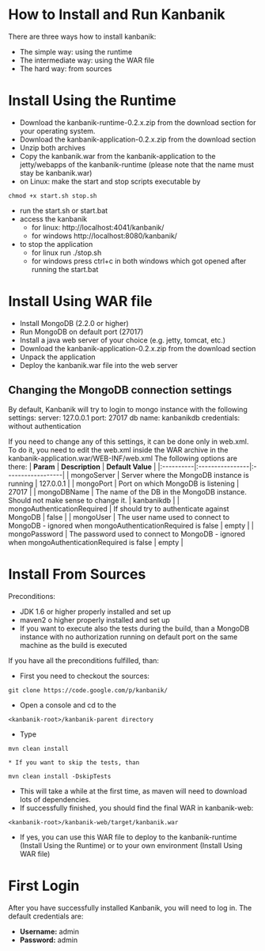 # How to Install and Run Kanbanik #

There are three ways how to install kanbanik:
  * The simple way: using the runtime
  * The intermediate way: using the WAR file
  * The hard way: from sources

# Install Using the Runtime #
  * Download the kanbanik-runtime-0.2.x.zip from the download section for your operating system.
  * Download the kanbanik-application-0.2.x.zip from the download section
  * Unzip both archives
  * Copy the kanbanik.war from the kanbanik-application to the jetty/webapps of the kanbanik-runtime (please note that the name must stay be kanbanik.war)
  * on Linux: make the start and stop scripts executable by
```
chmod +x start.sh stop.sh
```
  * run the start.sh or start.bat
  * access the kanbanik
    * for linux: http://localhost:4041/kanbanik/
    * for windows http://localhost:8080/kanbanik/
  * to stop the application
    * for linux run ./stop.sh
    * for windows press ctrl+c in both windows which got opened after running the start.bat

# Install Using WAR file #
  * Install MongoDB (2.2.0 or higher)
  * Run MongoDB on default port (27017)
  * Install a java web server of your choice (e.g. jetty, tomcat, etc.)
  * Download the kanbanik-application-0.2.x.zip from the download section
  * Unpack the application
  * Deploy the kanbanik.war file into the web server

## Changing the MongoDB connection settings ##
By default, Kanbanik will try to login to mongo instance with the following settings:
server: 127.0.0.1
port: 27017
db name: kanbanikdb
credentials: without authentication

If you need to change any of this settings, it can be done only in web.xml. To do it, you need to edit the web.xml inside the WAR archive in the kanbanik-application.war/WEB-INF/web.xml
The following options are there:
| **Param** | **Description** | **Default Value** |
|:----------|:----------------|:------------------|
| mongoServer | Server where the MongoDB instance is running | 127.0.0.1         |
| mongoPort | Port on which MongoDB is listening | 27017             |
| mongoDBName | The name of the DB in the MongoDB instance. Should not make sense to change it. | kanbanikdb        |
| mongoAuthenticationRequired | If should try to authenticate against MongoDB | false             |
| mongoUser | The user name used to connect to MongoDB - ignored when mongoAuthenticationRequired is false | empty             |
| mongoPassword | The password used to connect to MongoDB - ignored when mongoAuthenticationRequired is false | empty             |

# Install From Sources #
Preconditions:
  * JDK 1.6 or higher properly installed and set up
  * maven2 o higher properly installed and set up
  * If you want to execute also the tests during the build, than a MongoDB instance with no authorization running on default port on the same machine as the build is executed

If you have all the preconditions fulfilled, than:
  * First you need to checkout the sources:
```
git clone https://code.google.com/p/kanbanik/ 
```
  * Open a console and cd to the
```
<kanbanik-root>/kanbanik-parent directory
```
  * Type
```
mvn clean install
```
    * If you want to skip the tests, than
```
mvn clean install -DskipTests
```
  * This will take a while at the first time, as maven will need to download lots of dependencies.
  * If successfully finished, you should find the final WAR in kanbanik-web:
```
<kanbanik-root>/kanbanik-web/target/kanbanik.war
```
  * If yes, you can use this WAR file to deploy to the kanbanik-runtime (Install Using the Runtime) or to your own environment (Install Using WAR file)

# First Login #
After you have successfully installed Kanbanik, you will need to log in. The default credentials are:
  * **Username:** admin
  * **Password:** admin